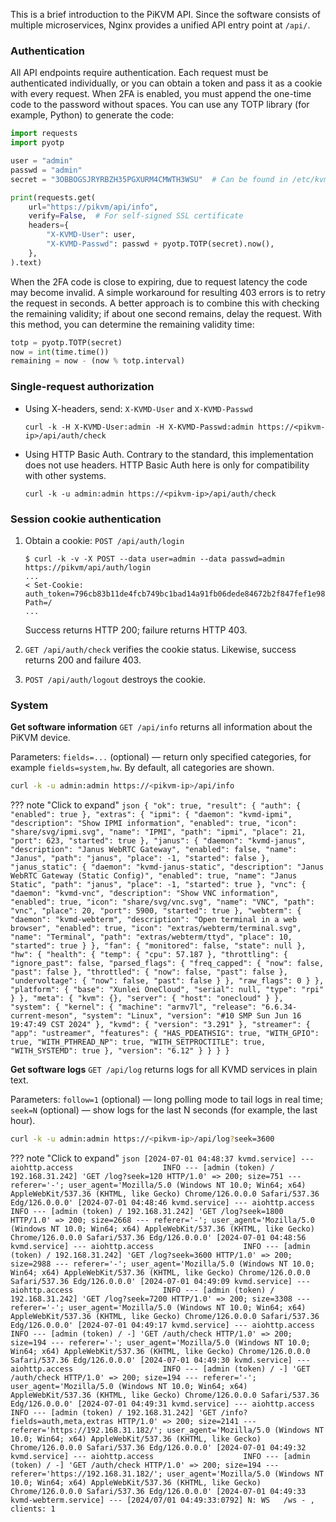 This is a brief introduction to the PiKVM API. Since the software consists of multiple microservices, Nginx provides a unified API entry point at `/api/`.

### Authentication

All API endpoints require authentication. Each request must be authenticated individually, or you can obtain a token and pass it as a cookie with every request. When 2FA is enabled, you must append the one-time code to the password without spaces. You can use any TOTP library (for example, Python) to generate the code:

```python
import requests
import pyotp

user = "admin"
passwd = "admin"
secret = "3OBBOGSJRYRBZH35PGXURM4CMWTH3WSU"  # Can be found in /etc/kvmd/totp.secret

print(requests.get(
    url="https://pikvm/api/info",
    verify=False,  # For self-signed SSL certificate
    headers={
        "X-KVMD-User": user,
        "X-KVMD-Passwd": passwd + pyotp.TOTP(secret).now(),
    },
).text)
```

When the 2FA code is close to expiring, due to request latency the code may become invalid. A simple workaround for resulting 403 errors is to retry the request in seconds. A better approach is to combine this with checking the remaining validity; if about one second remains, delay the request. With this method, you can determine the remaining validity time:

```python
totp = pyotp.TOTP(secret)
now = int(time.time())
remaining = now - (now % totp.interval)
```

### Single-request authorization

- Using X-headers, send: `X-KVMD-User` and `X-KVMD-Passwd`

  ```
  curl -k -H X-KVMD-User:admin -H X-KVMD-Passwd:admin https://<pikvm-ip>/api/auth/check
  ```

- Using HTTP Basic Auth. Contrary to the standard, this implementation does not use headers. HTTP Basic Auth here is only for compatibility with other systems.

  ```
  curl -k -u admin:admin https://<pikvm-ip>/api/auth/check
  ```

### Session cookie authentication

1. Obtain a cookie: `POST /api/auth/login`

   ```
   $ curl -k -v -X POST --data user=admin --data passwd=admin https://pikvm/api/auth/login
   ...
   < Set-Cookie: auth_token=796cb83b11de4fcb749bc1bad14a91fb06dede84672b2f847fef1e988e6900de; Path=/
   ...
   ```

   Success returns HTTP 200; failure returns HTTP 403.

2. `GET /api/auth/check` verifies the cookie status. Likewise, success returns 200 and failure 403.

3. `POST /api/auth/logout` destroys the cookie.

### System

**Get software information**
`GET /api/info` returns all information about the PiKVM device.

Parameters: `fields=...` (optional) — return only specified categories, for example `fields=system,hw`. By default, all categories are shown.

```bash
curl -k -u admin:admin https://<pikvm-ip>/api/info
```
??? note "Click to expand"
    ```json
    {
        "ok": true,
        "result": {
            "auth": {
                "enabled": true
            },
            "extras": {
                "ipmi": {
                    "daemon": "kvmd-ipmi",
                    "description": "Show IPMI information",
                    "enabled": true,
                    "icon": "share/svg/ipmi.svg",
                    "name": "IPMI",
                    "path": "ipmi",
                    "place": 21,
                    "port": 623,
                    "started": true
                },
                "janus": {
                    "daemon": "kvmd-janus",
                    "description": "Janus WebRTC Gateway",
                    "enabled": false,
                    "name": "Janus",
                    "path": "janus",
                    "place": -1,
                    "started": false
                },
                "janus_static": {
                    "daemon": "kvmd-janus-static",
                    "description": "Janus WebRTC Gateway (Static Config)",
                    "enabled": true,
                    "name": "Janus Static",
                    "path": "janus",
                    "place": -1,
                    "started": true
                },
                "vnc": {
                    "daemon": "kvmd-vnc",
                    "description": "Show VNC information",
                    "enabled": true,
                    "icon": "share/svg/vnc.svg",
                    "name": "VNC",
                    "path": "vnc",
                    "place": 20,
                    "port": 5900,
                    "started": true
                },
                "webterm": {
                    "daemon": "kvmd-webterm",
                    "description": "Open terminal in a web browser",
                    "enabled": true,
                    "icon": "extras/webterm/terminal.svg",
                    "name": "Terminal",
                    "path": "extras/webterm/ttyd",
                    "place": 10,
                    "started": true
                }
            },
            "fan": {
                "monitored": false,
                "state": null
            },
            "hw": {
                "health": {
                    "temp": {
                        "cpu": 57.187
                    },
                    "throttling": {
                        "ignore_past": false,
                        "parsed_flags": {
                            "freq_capped": {
                                "now": false,
                                "past": false
                            },
                            "throttled": {
                                "now": false,
                                "past": false
                            },
                            "undervoltage": {
                                "now": false,
                                "past": false
                            }
                        },
                        "raw_flags": 0
                    }
                },
                "platform": {
                    "base": "Xunlei OneCloud",
                    "serial": null,
                    "type": "rpi"
                }
            },
            "meta": {
                "kvm": {},
                "server": {
                    "host": "onecloud"
                }
            },
            "system": {
                "kernel": {
                    "machine": "armv7l",
                    "release": "6.6.34-current-meson",
                    "system": "Linux",
                    "version": "#10 SMP Sun Jun 16 19:47:49 CST 2024"
                },
                "kvmd": {
                    "version": "3.291"
                },
                "streamer": {
                    "app": "ustreamer",
                    "features": {
                        "HAS_PDEATHSIG": true,
                        "WITH_GPIO": true,
                        "WITH_PTHREAD_NP": true,
                        "WITH_SETPROCTITLE": true,
                        "WITH_SYSTEMD": true
                    },
                    "version": "6.12"
                }
            }
        }
    }
    ```

**Get software logs**
`GET /api/log` returns logs for all KVMD services in plain text.

Parameters: `follow=1` (optional) — long polling mode to tail logs in real time; `seek=N` (optional) — show logs for the last N seconds (for example, the last hour).

```bash
curl -k -u admin:admin https://<pikvm-ip>/api/log?seek=3600
```
??? note "Click to expand"
    ```json
    [2024-07-01 04:48:37 kvmd.service] --- aiohttp.access                    INFO --- [admin (token) / 192.168.31.242] 'GET /log?seek=120 HTTP/1.0' => 200; size=751 --- referer='-'; user_agent='Mozilla/5.0 (Windows NT 10.0; Win64; x64) AppleWebKit/537.36 (KHTML, like Gecko) Chrome/126.0.0.0 Safari/537.36 Edg/126.0.0.0'
    [2024-07-01 04:48:46 kvmd.service] --- aiohttp.access                    INFO --- [admin (token) / 192.168.31.242] 'GET /log?seek=1800 HTTP/1.0' => 200; size=2668 --- referer='-'; user_agent='Mozilla/5.0 (Windows NT 10.0; Win64; x64) AppleWebKit/537.36 (KHTML, like Gecko) Chrome/126.0.0.0 Safari/537.36 Edg/126.0.0.0'
    [2024-07-01 04:48:56 kvmd.service] --- aiohttp.access                    INFO --- [admin (token) / 192.168.31.242] 'GET /log?seek=3600 HTTP/1.0' => 200; size=2988 --- referer='-'; user_agent='Mozilla/5.0 (Windows NT 10.0; Win64; x64) AppleWebKit/537.36 (KHTML, like Gecko) Chrome/126.0.0.0 Safari/537.36 Edg/126.0.0.0'
    [2024-07-01 04:49:09 kvmd.service] --- aiohttp.access                    INFO --- [admin (token) / 192.168.31.242] 'GET /log?seek=7200 HTTP/1.0' => 200; size=3308 --- referer='-'; user_agent='Mozilla/5.0 (Windows NT 10.0; Win64; x64) AppleWebKit/537.36 (KHTML, like Gecko) Chrome/126.0.0.0 Safari/537.36 Edg/126.0.0.0'
    [2024-07-01 04:49:17 kvmd.service] --- aiohttp.access                    INFO --- [admin (token) / -] 'GET /auth/check HTTP/1.0' => 200; size=194 --- referer='-'; user_agent='Mozilla/5.0 (Windows NT 10.0; Win64; x64) AppleWebKit/537.36 (KHTML, like Gecko) Chrome/126.0.0.0 Safari/537.36 Edg/126.0.0.0'
    [2024-07-01 04:49:30 kvmd.service] --- aiohttp.access                    INFO --- [admin (token) / -] 'GET /auth/check HTTP/1.0' => 200; size=194 --- referer='-'; user_agent='Mozilla/5.0 (Windows NT 10.0; Win64; x64) AppleWebKit/537.36 (KHTML, like Gecko) Chrome/126.0.0.0 Safari/537.36 Edg/126.0.0.0'
    [2024-07-01 04:49:31 kvmd.service] --- aiohttp.access                    INFO --- [admin (token) / 192.168.31.242] 'GET /info?fields=auth,meta,extras HTTP/1.0' => 200; size=2141 --- referer='https://192.168.31.182/'; user_agent='Mozilla/5.0 (Windows NT 10.0; Win64; x64) AppleWebKit/537.36 (KHTML, like Gecko) Chrome/126.0.0.0 Safari/537.36 Edg/126.0.0.0'
    [2024-07-01 04:49:32 kvmd.service] --- aiohttp.access                    INFO --- [admin (token) / -] 'GET /auth/check HTTP/1.0' => 200; size=194 --- referer='https://192.168.31.182/'; user_agent='Mozilla/5.0 (Windows NT 10.0; Win64; x64) AppleWebKit/537.36 (KHTML, like Gecko) Chrome/126.0.0.0 Safari/537.36 Edg/126.0.0.0'
    [2024-07-01 04:49:33 kvmd-webterm.service] --- [2024/07/01 04:49:33:0792] N: WS   /ws - , clients: 1
    ```


